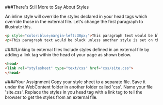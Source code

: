 ###There's Still More to Say About Styles

An inline style will override the styles declared in your head tags which override those in the external file. Let's change the first paragraph to illustrate this.

```html
<p style="color:blue;margin-left:30px;">This paragraph text would be blue even if there is a different setting on the page or in the file.</p>
<p>This paragraph text would be black unless another style is set on the page or in a file.
```
####Linking to external files
Include styles defined in an external file by adding a link tag within the head of your page as shown below.

```html
<head>
<link rel="stylesheet" type="text/css" href="css/site.css">
</head>
```

####Your Assignment
Copy your style sheet to a separate file. Save it under the WebContent folder in another folder called 'css'. Name your file 'site.css'. Replace the styles in you head tag with a link tag to tell the browser to get the styles from an external file. 



